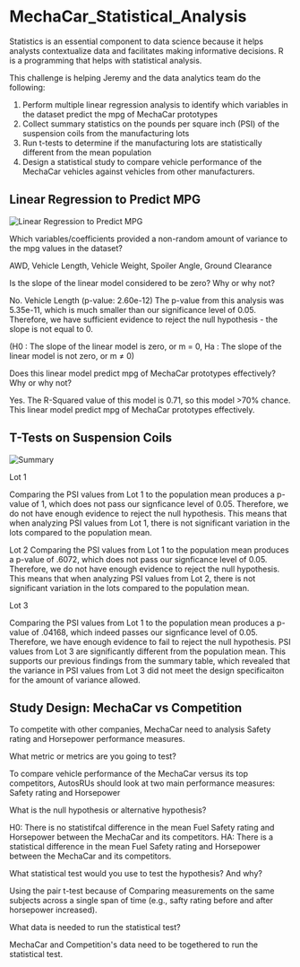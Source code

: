 # MechaCar_Statistical_Analysis

Statistics is an essential component to data science because it helps analysts contextualize data and facilitates making informative decisions. R is a programming that helps with statistical analysis.

This challenge is helping Jeremy and the data analytics team do the following:

1. Perform multiple linear regression analysis to identify which variables in the dataset predict the mpg of MechaCar prototypes
2. Collect summary statistics on the pounds per square inch (PSI) of the suspension coils from the manufacturing lots
3. Run t-tests to determine if the manufacturing lots are statistically different from the mean population
4. Design a statistical study to compare vehicle performance of the MechaCar vehicles against vehicles from other manufacturers. 

## Linear Regression to Predict MPG

![Linear Regression to Predict MPG](https://user-images.githubusercontent.com/95401877/162124453-2b369022-4fac-4ebe-96f8-3eacf7a2f832.png)


Which variables/coefficients provided a non-random amount of variance to the mpg values in the dataset?

AWD, Vehicle Length, Vehicle Weight, Spoiler Angle, Ground Clearance

Is the slope of the linear model considered to be zero? Why or why not?

No. Vehicle Length (p-value: 2.60e-12) The p-value from this analysis was 5.35e-11, which is much smaller than our significance level of 0.05. Therefore, we have sufficient evidence to reject the null hypothesis - the slope is not equal to 0. 

(H0 : The slope of the linear model is zero, or m = 0, Ha : The slope of the linear model is not zero, or m ≠ 0)


Does this linear model predict mpg of MechaCar prototypes effectively? Why or why not?

Yes. The R-Squared value of this model is 0.71, so this model >70% chance. This linear model predict mpg of MechaCar prototypes effectively.

## T-Tests on Suspension Coils

![Summary](https://user-images.githubusercontent.com/95401877/163520332-f98fe3f6-9d66-4638-8ffa-79979bebd6b9.png)

Lot 1

Comparing the PSI values from Lot 1 to the population mean produces a p-value of 1, which does not pass our signficance level of 0.05. Therefore, we do not have enough evidence to reject the null hypothesis. This means that when analyzing PSI values from Lot 1, there is not significant variation in the lots compared to the population mean.

Lot 2
Comparing the PSI values from Lot 1 to the population mean produces a p-value of .6072, which does not pass our signficance level of 0.05. Therefore, we do not have enough evidence to reject the null hypothesis. This means that when analyzing PSI values from Lot 2, there is not significant variation in the lots compared to the population mean.

Lot 3

Comparing the PSI values from Lot 1 to the population mean produces a p-value of .04168, which indeed passes our signficance level of 0.05. Therefore, we have enough evidence to fail to reject the null hypothesis. PSI values from Lot 3 are significantly different from the population mean. This supports our previous findings from the summary table, which revealed that the variance in PSI values from Lot 3 did not meet the design specificaiton for the amount of variance allowed.

## Study Design: MechaCar vs Competition

To competite with other companies, MechaCar need to analysis Safety rating and Horsepower performance measures.

What metric or metrics are you going to test?

  To compare vehicle performance of the MechaCar versus its top competitors, AutosRUs should look at two main performance measures: Safety rating and Horsepower

What is the null hypothesis or alternative hypothesis?

  H0: There is no statistifcal difference in the mean Fuel Safety rating and Horsepower between the MechaCar and its competitors.
  HA: There is a statistical difference in the mean Fuel Safety rating and Horsepower between the MechaCar and its competitors.

What statistical test would you use to test the hypothesis? And why?

  Using the pair t-test because of Comparing measurements on the same subjects across a single span of time (e.g., safty rating before and after horsepower increased).

What data is needed to run the statistical test?

  MechaCar and Competition's data need to be togethered to run the statistical test.
